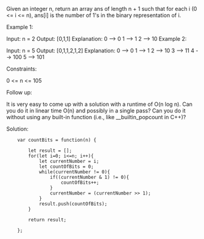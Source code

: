 Given an integer n, return an array ans of length n + 1 such that for each i (0 <= i <= n), ans[i] is the number of 1's in the binary representation of i.

 

Example 1:

Input: n = 2
Output: [0,1,1]
Explanation:
0 --> 0
1 --> 1
2 --> 10
Example 2:

Input: n = 5
Output: [0,1,1,2,1,2]
Explanation:
0 --> 0
1 --> 1
2 --> 10
3 --> 11
4 --> 100
5 --> 101
 

Constraints:

0 <= n <= 105
 

Follow up:

It is very easy to come up with a solution with a runtime of O(n log n). Can you do it in linear time O(n) and possibly in a single pass?
Can you do it without using any built-in function (i.e., like __builtin_popcount in C++)?


Solution: 

        var countBits = function(n) {
            
            let result = [];
            for(let i=0; i<=n; i++){
                let currentNumber = i;
                let countOfBits = 0;
                while(currentNumber != 0){
                    if((currentNumber & 1) != 0){
                        countOfBits++;
                    }
                    currentNumber = (currentNumber >> 1);
                }
                result.push(countOfBits);
            }
            
            return result;
            
        };